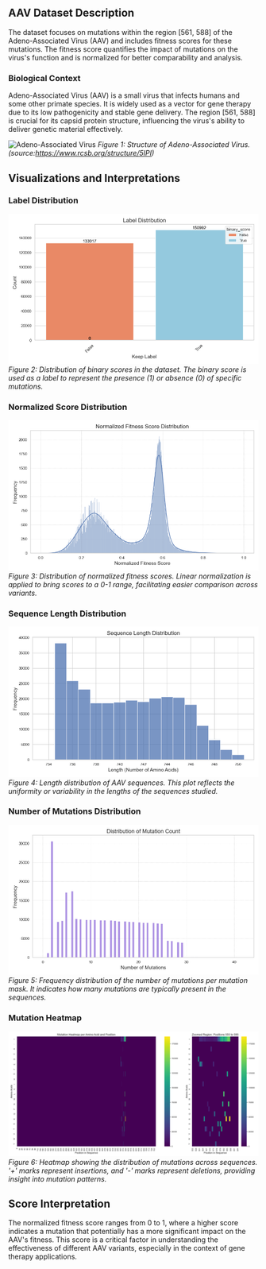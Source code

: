 ## AAV Dataset Description
The dataset focuses on mutations within the region [561, 588] of the Adeno-Associated Virus (AAV) and includes fitness scores for these mutations. The fitness score quantifies the impact of mutations on the virus's function and is normalized for better comparability and analysis.

### Biological Context
Adeno-Associated Virus (AAV) is a small virus that infects humans and some other primate species. It is widely used as a vector for gene therapy due to its low pathogenicity and stable gene delivery. The region [561, 588] is crucial for its capsid protein structure, influencing the virus's ability to deliver genetic material effectively.

![Adeno-Associated Virus](https://cdn.rcsb.org/images/structures/5ipi_assembly-1.jpeg)
*Figure 1: Structure of Adeno-Associated Virus. (source:https://www.rcsb.org/structure/5IPI)*

## Visualizations and Interpretations

### Label Distribution
![Label Distribution](./plots/labels.png)
*Figure 2: Distribution of binary scores in the dataset. The binary score is used as a label to represent the presence (1) or absence (0) of specific mutations.*

### Normalized Score Distribution
![Normalized Score Distribution](./plots/norm_score.png)
*Figure 3: Distribution of normalized fitness scores. Linear normalization is applied to bring scores to a 0-1 range, facilitating easier comparison across variants.*

### Sequence Length Distribution
![Sequence Length Distribution](./plots/seq_len.png)
*Figure 4: Length distribution of AAV sequences. This plot reflects the uniformity or variability in the lengths of the sequences studied.*

### Number of Mutations Distribution
![Number of Mutations Distribution](./plots/mut_no.png)
*Figure 5: Frequency distribution of the number of mutations per mutation mask. It indicates how many mutations are typically present in the sequences.*

### Mutation Heatmap
![Mutation Heatmap](./plots/mut_heatmap.png)
*Figure 6: Heatmap showing the distribution of mutations across sequences. '+' marks represent insertions, and '-' marks represent deletions, providing insight into mutation patterns.*

## Score Interpretation
The normalized fitness score ranges from 0 to 1, where a higher score indicates a mutation that potentially has a more significant impact on the AAV's fitness. This score is a critical factor in understanding the effectiveness of different AAV variants, especially in the context of gene therapy applications.
